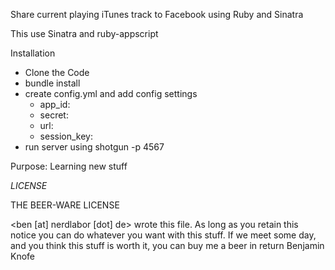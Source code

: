 Share current playing iTunes track to Facebook using Ruby and Sinatra

This use Sinatra and ruby-appscript

Installation
 - Clone the Code
 - bundle install
 - create config.yml and add config settings 
    - app_id:
    - secret:
    - url:
    - session_key:
 - run server using shotgun -p 4567

Purpose: Learning new stuff

*LICENSE*

THE BEER-WARE LICENSE

<ben [at] nerdlabor [dot] de> wrote this file. As long as you retain this notice you
can do whatever you want with this stuff. If we meet some day, and you think
this stuff is worth it, you can buy me a beer in return Benjamin Knofe